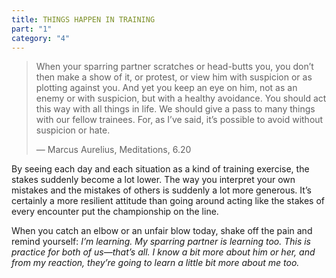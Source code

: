 ```yaml
---
title: THINGS HAPPEN IN TRAINING
part: "1"
category: "4"
---
```


> When your sparring partner scratches or head-butts you, you don’t then make a show of it, or protest, or view him with suspicion or as plotting against you. And yet you keep an eye on him, not as an enemy or with suspicion, but with a healthy avoidance. You should act this way with all things in life. We should give a pass to many things with our fellow trainees. For, as I’ve said, it’s possible to avoid without suspicion or hate.
>
> — Marcus Aurelius, Meditations, 6.20

By seeing each day and each situation as a kind of training exercise, the stakes suddenly become a lot lower. The way you interpret your own mistakes and the mistakes of others is suddenly a lot more generous. It’s certainly a more resilient attitude than going around acting like the stakes of every encounter put the championship on the line.

When you catch an elbow or an unfair blow today, shake off the pain and remind yourself: _I’m learning. My sparring partner is learning too. This is practice for both of us—that’s all. I know a bit more about him or her, and from my reaction, they’re going to learn a little bit more about me too._
